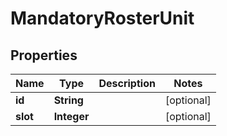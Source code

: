 

# MandatoryRosterUnit


## Properties

| Name | Type | Description | Notes |
|------------ | ------------- | ------------- | -------------|
|**id** | **String** |  |  [optional] |
|**slot** | **Integer** |  |  [optional] |



